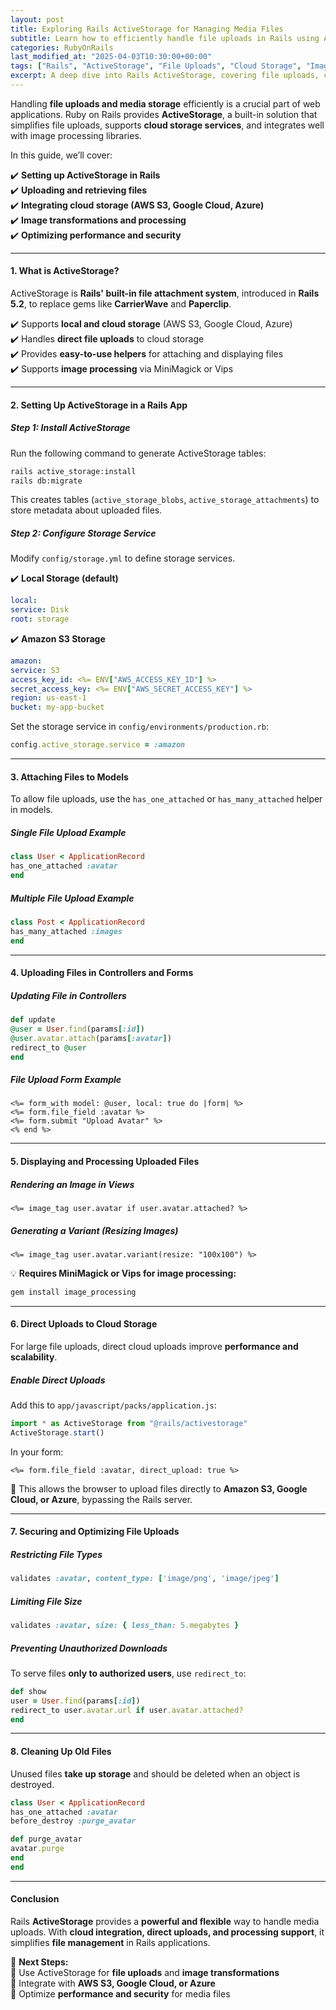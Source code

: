 ```yaml
---
layout: post  
title: Exploring Rails ActiveStorage for Managing Media Files  
subtitle: Learn how to efficiently handle file uploads in Rails using ActiveStorage  
categories: RubyOnRails
last_modified_at: "2025-04-03T10:30:00+00:00"
tags: ["Rails", "ActiveStorage", "File Uploads", "Cloud Storage", "Image Processing"]  
excerpt: A deep dive into Rails ActiveStorage, covering file uploads, cloud storage integration, and performance optimizations for managing media files.  
---
```

Handling **file uploads and media storage** efficiently is a crucial part of web applications. Ruby on Rails provides **ActiveStorage**, a built-in solution that simplifies file uploads, supports **cloud storage services**, and integrates well with image processing libraries.

In this guide, we’ll cover:

✔️ **Setting up ActiveStorage in Rails**  
✔️ **Uploading and retrieving files**  
✔️ **Integrating cloud storage (AWS S3, Google Cloud, Azure)**  
✔️ **Image transformations and processing**  
✔️ **Optimizing performance and security**

---

#### **1. What is ActiveStorage?**
ActiveStorage is **Rails' built-in file attachment system**, introduced in **Rails 5.2**, to replace gems like **CarrierWave** and **Paperclip**.

✔️ Supports **local and cloud storage** (AWS S3, Google Cloud, Azure)  
✔️ Handles **direct file uploads** to cloud storage  
✔️ Provides **easy-to-use helpers** for attaching and displaying files  
✔️ Supports **image processing** via MiniMagick or Vips

---

#### **2. Setting Up ActiveStorage in a Rails App**
##### **Step 1: Install ActiveStorage**
Run the following command to generate ActiveStorage tables:

```sh  
rails active_storage:install  
rails db:migrate  
```

This creates tables (`active_storage_blobs`, `active_storage_attachments`) to store metadata about uploaded files.

##### **Step 2: Configure Storage Service**
Modify `config/storage.yml` to define storage services.

✔️ **Local Storage (default)**  
```yml  
local:  
service: Disk  
root: storage  
```

✔️ **Amazon S3 Storage**  
```yml  
amazon:  
service: S3  
access_key_id: <%= ENV["AWS_ACCESS_KEY_ID"] %>  
secret_access_key: <%= ENV["AWS_SECRET_ACCESS_KEY"] %>  
region: us-east-1  
bucket: my-app-bucket  
```

Set the storage service in `config/environments/production.rb`:

```rb  
config.active_storage.service = :amazon  
```

---

#### **3. Attaching Files to Models**
To allow file uploads, use the `has_one_attached` or `has_many_attached` helper in models.

##### **Single File Upload Example**
```rb  
class User < ApplicationRecord  
has_one_attached :avatar  
end  
```

##### **Multiple File Upload Example**
```rb  
class Post < ApplicationRecord  
has_many_attached :images  
end  
```

---

#### **4. Uploading Files in Controllers and Forms**
##### **Updating File in Controllers**
```rb  
def update  
@user = User.find(params[:id])  
@user.avatar.attach(params[:avatar])  
redirect_to @user  
end  
```

##### **File Upload Form Example**
```erb  
<%= form_with model: @user, local: true do |form| %>  
<%= form.file_field :avatar %>  
<%= form.submit "Upload Avatar" %>  
<% end %>  
```

---

#### **5. Displaying and Processing Uploaded Files**
##### **Rendering an Image in Views**
```erb  
<%= image_tag user.avatar if user.avatar.attached? %>  
```

##### **Generating a Variant (Resizing Images)**
```erb  
<%= image_tag user.avatar.variant(resize: "100x100") %>  
```

💡 **Requires MiniMagick or Vips for image processing:**  
```sh  
gem install image_processing  
```

---

#### **6. Direct Uploads to Cloud Storage**
For large file uploads, direct cloud uploads improve **performance and scalability**.

##### **Enable Direct Uploads**
Add this to `app/javascript/packs/application.js`:

```js  
import * as ActiveStorage from "@rails/activestorage"  
ActiveStorage.start()  
```

In your form:  
```erb  
<%= form.file_field :avatar, direct_upload: true %>  
```

🚀 This allows the browser to upload files directly to **Amazon S3, Google Cloud, or Azure**, bypassing the Rails server.

---

#### **7. Securing and Optimizing File Uploads**
##### **Restricting File Types**
```rb  
validates :avatar, content_type: ['image/png', 'image/jpeg']  
```

##### **Limiting File Size**
```rb  
validates :avatar, size: { less_than: 5.megabytes }  
```

##### **Preventing Unauthorized Downloads**
To serve files **only to authorized users**, use `redirect_to`:

```rb  
def show  
user = User.find(params[:id])  
redirect_to user.avatar.url if user.avatar.attached?  
end  
```

---

#### **8. Cleaning Up Old Files**
Unused files **take up storage** and should be deleted when an object is destroyed.

```rb  
class User < ApplicationRecord  
has_one_attached :avatar  
before_destroy :purge_avatar

def purge_avatar  
avatar.purge  
end  
end  
```

---

#### **Conclusion**
Rails **ActiveStorage** provides a **powerful and flexible** way to handle media uploads. With **cloud integration, direct uploads, and processing support**, it simplifies **file management** in Rails applications.

🚀 **Next Steps:**  
🔹 Use ActiveStorage for **file uploads** and **image transformations**  
🔹 Integrate with **AWS S3, Google Cloud, or Azure**  
🔹 Optimize **performance and security** for media files

